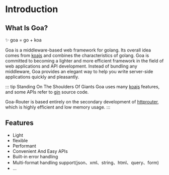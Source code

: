 # Introduction
## What Is Goa?
✨ goa = go + koa

Goa is a middleware-based web framework for golang. Its overall idea comes from [koajs](https://github.com/koajs/koa) and combines the characteristics of golang. Goa is committed to becoming a lighter and more efficient framework in the field of web applications and API development. Instead of bundling any middleware, Goa provides an elegant way to help you write server-side applications quickly and pleasantly.

::: tip Standing On The Shoulders Of Giants
Goa uses many [koajs](https://github.com/koajs/koa) features, and some APIs refer to [gin](https://github.com/gin-gonic/gin) source code.

Goa-Router is based entirely on the secondary development of [httprouter](https://github.com/julienschmidt/httprouter), which is highly efficient and low memory usage.
:::

## Features
- Light
- flexible
- Performant
- Convenient And Easy APIs
- Built-in error handling
- Multi-format handling support(json、xml、string、html、query、form)
- ...
